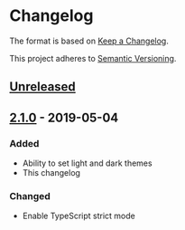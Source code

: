 # Changelog

The format is based on [Keep a Changelog](https://keepachangelog.com/en/1.0.0).

This project adheres to [Semantic Versioning](https://semver.org).

## [Unreleased]

## [2.1.0] - 2019-05-04

### Added

- Ability to set light and dark themes
- This changelog

### Changed

- Enable TypeScript strict mode

[unreleased]: https://github.com/Xyfir/ccashcow/compare/2.1.0...HEAD
[2.1.0]: https://github.com/Xyfir/ccashcow/releases/tag/2.1.0
